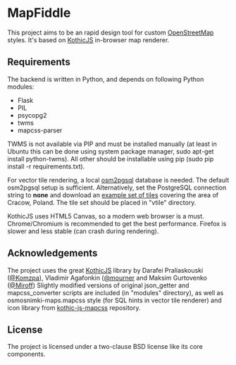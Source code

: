 MapFiddle
=========


This project aims to be an rapid design tool for custom [OpenStreetMap](http://openstreetmap.org) styles. It's based on [KothicJS](https://github.com/kothic/kothic-js) in-browser map renderer.

Requirements
------------

The backend is written in Python, and depends on following Python modules:
* Flask
* PIL
* psycopg2
* twms
* mapcss-parser

TWMS is not available via PIP and must be installed manually (at least in Ubuntu this can be done using system package manager, sudo apt-get install python-twms).
All other should be installable using pip (sudo pip install -r requirements.txt).

For vector tile rendering, a local [osm2pgsql](http://wiki.openstreetmap.org/wiki/Osm2pgsql) database is needed. The default osm2pgsql setup is sufficient.
Alternatively, set the PostgreSQL connection string to __none__ and download an [example set of tiles](http://not-uploaded-yet) covering the area of Cracow, Poland.
The tile set should be placed in "vtile" directory.

KothicJS uses HTML5 Canvas, so a modern web browser is a must. Chrome/Chromium is recommended to get the best performance. Firefox is slower and less stable (can crash during rendering).

Acknowledgements
----------------

The project uses the great [KothicJS](https://github.com/kothic/kothic-js) library by Darafei Praliaskouski ([@Komzpa](https://github.com/Komzpa)), Vladimir Agafonkin ([@mourner](https://github.com/mourner) and Maksim Gurtovenko ([@Miroff](https://github.com/Miroff))
Slightly modified versions of original json_getter and mapcss_converter scripts are included (in "modules" directory), as well as osmosnimki-maps.mapcss style (for SQL hints in vector tile renderer) and icon library from [kothic-js-mapcss](https://github.com/kothic/kothic-js-mapcss) repository.

License
-------

The project is licensed under a two-clause BSD license like its core components.
 
